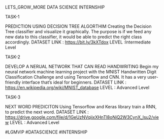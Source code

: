 LETS_GROW_MORE DATA SCIENCE INTERNSHIP

TASK-1

PREDICTION USING DECISION TREE ALGORTHIM
Creating the Decision Tree classifier and visualize it graphically. The purpose is if we feed any new data to this classifier, it would be able to predict the right class accordingly.
DATASET LINK : https://bit.ly/3kXTdox
LEVEL        :Intermediate Level


TASK-2

DEVELOP A NERUAL NETWORK THAT CAN READ HANDWRITING 
Begin my neural network machine learning project with the MNIST Handwritten Digit Classification Challenge and using Tensorflow and CNN. It has a very user-friendly interface that’s ideal for beginners.
DATASET LINK : https://en.wikipedia.org/wiki/MNIST_database
LEVEL        : Advanced Level


TASK-3

NEXT WORD PREDICITON
Using Tensorflow and Keras library train a RNN, to predict the next word.
DATASET LINK : https://drive.google.com/file/d/1GeUzNVqiixXHnTl8oNiQ2W3CynX_lsu2/view
LEVEL        : Advanced Level

#LGMVIP #DATASCIENCE #INTERNSHIP